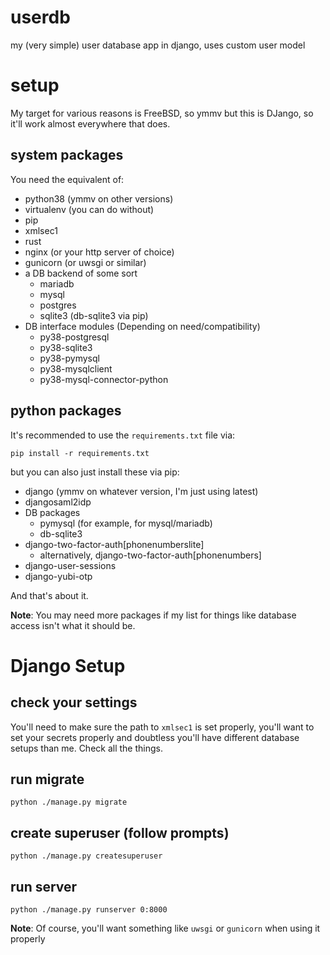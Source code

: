 # userdb
my (very simple) user database app in django, uses custom user model

# setup
My target for various reasons is FreeBSD, so ymmv but this is DJango, so it'll work almost everywhere that does.

## system packages
You need the equivalent of:

- python38 (ymmv on other versions)
- virtualenv (you can do without)
- pip
- xmlsec1
- rust
- nginx (or your http server of choice)
- gunicorn (or uwsgi or similar)
- a DB backend of some sort
  - mariadb
  - mysql
  - postgres
  - sqlite3 (db-sqlite3 via pip)
- DB interface modules (Depending on need/compatibility)
  - py38-postgresql
  - py38-sqlite3
  - py38-pymysql
  - py38-mysqlclient
  - py38-mysql-connector-python


## python packages
It's recommended to use the `requirements.txt` file via:

`pip install -r requirements.txt`

but you can also just install these via pip:

- django (ymmv on whatever version, I'm just using latest)
- djangosaml2idp
- DB packages
  - pymysql (for example, for mysql/mariadb)
  - db-sqlite3
- django-two-factor-auth[phonenumberslite]
  - alternatively, django-two-factor-auth[phonenumbers]
- django-user-sessions
- django-yubi-otp

And that's about it.

**Note**: You may need more packages if my list for things like database access isn't what it should be.

# Django Setup
## check your settings
You'll need to make sure the path to `xmlsec1` is set properly, you'll want to set your secrets properly
and doubtless you'll have different database setups than me. Check all the things.

## run migrate
`python ./manage.py migrate`

## create superuser (follow prompts)
`python ./manage.py createsuperuser`

## run server
`python ./manage.py runserver 0:8000`

**Note**: Of course, you'll want something like `uwsgi` or `gunicorn` when using it properly
